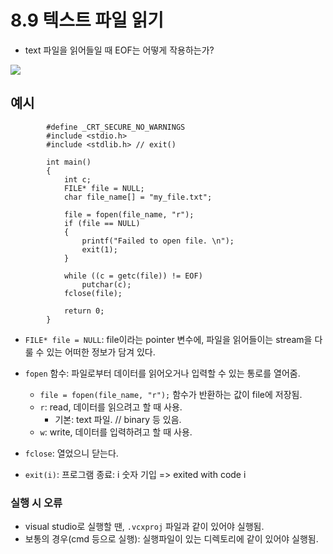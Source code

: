 # 8.9 텍스트 파일 읽기

- text 파일을 읽어들일 때 EOF는 어떻게 작용하는가?

<img src="https://github.com/uber9ma/following_C/blob/master/images/chapter7/loop4.png?raw=true">

## 예시

            #define _CRT_SECURE_NO_WARNINGS
            #include <stdio.h>
            #include <stdlib.h> // exit()

            int main()
            {
                int c;
                FILE* file = NULL;
                char file_name[] = "my_file.txt";

                file = fopen(file_name, "r");
                if (file == NULL)
                {
                    printf("Failed to open file. \n");
                    exit(1);
                }

                while ((c = getc(file)) != EOF)
                    putchar(c);
                fclose(file);

                return 0;
            }

- `FILE* file = NULL`: file이라는 pointer 변수에, 파일을 읽어들이는 stream을 다룰 수 있는 어떠한 정보가 담겨 있다.

- `fopen` 함수: 파일로부터 데이터를 읽어오거나 입력할 수 있는 통로를 열어줌.

  - `file = fopen(file_name, "r");` 함수가 반환하는 값이 file에 저장됨.
  - `r`: read, 데이터를 읽으려고 할 때 사용.
    - 기본: text 파일. // binary 등 있음.
  - `w`: write, 데이터를 입력하려고 할 때 사용.

- `fclose`: 열었으니 닫는다.

- `exit(i)`: 프로그램 종료: i 숫자 기입 => exited with code i

### 실행 시 오류

- visual studio로 실행할 땐, `.vcxproj` 파일과 같이 있어야 실행됨.
- 보통의 경우(cmd 등으로 실행): 실행파일이 있는 디렉토리에 같이 있어야 실행됨.
